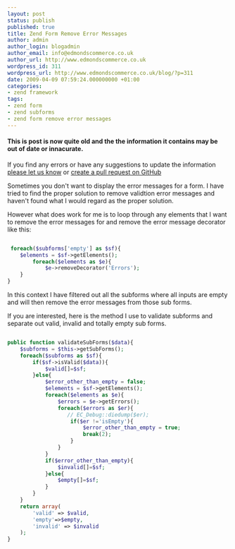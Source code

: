 ```yaml
---
layout: post
status: publish
published: true
title: Zend Form Remove Error Messages
author: admin
author_login: blogadmin
author_email: info@edmondscommerce.co.uk
author_url: http://www.edmondscommerce.co.uk
wordpress_id: 311
wordpress_url: http://www.edmondscommerce.co.uk/blog/?p=311
date: 2009-04-09 07:59:24.000000000 +01:00
categories:
- zend framework
tags:
- zend form
- zend subforms
- zend form remove error messages
---
```

<div class="oldpost"><h4>This is post is now quite old and the the information it contains may be out of date or innacurate.</h4>
<p>
If you find any errors or have any suggestions to update the information <a href="http://edmondscommerce.github.io/contact-us/index.html">please let us know</a>
or <a href="https://github.com/edmondscommerce/edmondscommerce.github.io">create a pull request on GitHub</a>
</p>
</div>
Sometimes you don't want to display the error messages for a form. I have tried to find the proper solution to remove validtion error messages and haven't found what I would regard as the proper solution. 

However what does work for me is to loop through any elements that I want to remove the error messages for and remove the error message decorator like this:

```php

 foreach($subforms['empty'] as $sf){
 	$elements = $sf->getElements();
        foreach($elements as $e){
        	$e->removeDecorator('Errors');
	}
}

```

In this context I have filtered out all the subforms where all inputs are empty and will then remove the error messages from those sub forms.

If you are interested, here is the method I use to validate subforms and separate out valid, invalid and totally empty sub forms.

```php

public function validateSubForms($data){
	$subforms = $this->getSubForms();
	foreach($subforms as $sf){
		if($sf->isValid($data)){
			$valid[]=$sf;
		}else{
			$error_other_than_empty = false;
			$elements = $sf->getElements();
			foreach($elements as $e){
				$errors = $e->getErrors();
				foreach($errors as $er){
				   // EC_Debug::diedump($er);
					if($er !='isEmpty'){
						$error_other_than_empty = true;
						break(2);
					}
				}
			}
			if($error_other_than_empty){
				$invalid[]=$sf;
			}else{
				$empty[]=$sf;
			}
		}
	}
	return array(
		'valid' => $valid,
		'empty'=>$empty,
		'invalid' => $invalid
	);
}

```
 
